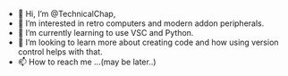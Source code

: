 - 👋 Hi, I’m @TechnicalChap,
- 👀 I’m interested in retro computers and modern addon peripherals.
- 🌱 I’m currently learning to use VSC and Python.
- 💞️ I’m looking to learn more about creating code and how using version control helps with that.
- 📫 How to reach me ...(may be later..)

<!---
TechnicalChap/TechnicalChap is a ✨ special ✨ repository because its `README.md` (this file) appears on your GitHub profile.
You can click the Preview link to take a look at your changes.
--->
